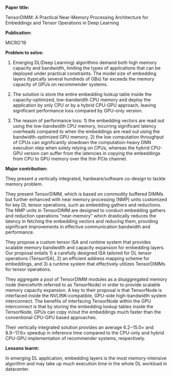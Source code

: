 **Paper title:**

TensorDIMM: A Practical Near-Memory Processing Architecture for Embeddings and
Tensor Operations in Deep Learning

**Publication:**

MICRO’19

**Problem to solve:**

1. Emerging DL(Deep Learning) algorithms demand both high memory capacity and
bandwidth, limiting the types of applications that can be deployed under
practical constraints. The model size of embedding layers (typically several
hundreds of GBs) far exceeds the memory capacity of GPUs on recommender systems.

2. The solution is store the entire embedding lookup table inside the
capacity-optimized, low-bandwidth CPU memory and deploy the application by only
CPU or by a hybrid CPU-GPU approach, leaving significant performance loss
compared by GPU-only version.

3. The reason of performance loss: 1) the embedding vectors are read out using
the low-bandwidth CPU memory, incurring significant latency overheads compared
to when the embeddings are read out using the bandwidth-optimized GPU memory. 2)
the low computation throughput of CPUs can significantly slowdown the
computation-heavy DNN execution step when solely relying on CPUs, whereas the
hybrid CPU-GPU version can suffer from the latencies in copying the embeddings
from CPU to GPU memory over the thin PCIe channel.

**Major contribution:**

They present a vertically integrated, hardware/software co-design to tackle
memory problem.

They present TensorDIMM, which is based on commodity buffered DIMMs but further
enhanced with near memory processing (NMP) units customized for key DL tensor
operations, such as embedding gathers and reductions. The NMP units in
TensorDIMM are designed to conduct embedding gathers and reduction operations
“near-memory” which drastically reduces the latency in fetching the embedding
vectors and reducing them, providing significant improvements in effective
communication bandwidth and performance.

They propose a custom tensor ISA and runtime system that provides scalable
memory bandwidth and capacity expansion for embedding layers. Our proposal
entails 1) a carefully designed ISA tailored for DL tensor operations
(TensorISA), 2) an efficient address mapping scheme for embeddings, and 3) a
runtime system that effectively utilizes TensorDIMMs for tensor operations.

They aggregate a pool of TensorDIMM modules as a disaggregated memory node
(henceforth referred to as TensorNode) in order to provide scalable memory
capacity expansion. A key to their proposal is that TensorNode is interfaced
inside the NVLINK-compatible, GPU-side high-bandwidth system interconnect. The
benefits of interfacing TensorNode within the GPU interconnect is that by
storing the embedding lookup tables inside the TensorNode, GPUs can copy in/out
the embeddings much faster than the conventional CPU-GPU based approaches.

Their vertically integrated solution provides an average 6.2−15.0× and 8.9−17.6×
speedup in inference time compared to the CPU-only and hybrid CPU-GPU
implementation of recommender systems, respectively.

**Lessons learnt:**

In emerging DL application, embedding layers is the most memory-intensive
algorithm and may take up much execution time in the whole DL workload in
datacenter.
